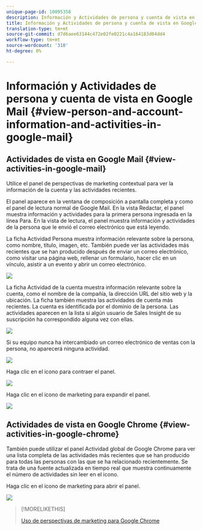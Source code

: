 ```yaml
---
unique-page-id: 10095358
description: Información y Actividades de persona y cuenta de vista en Google Mail - Documentos de marketing - Documentación del producto
title: Información y Actividades de persona y cuenta de vista en Google Mail
translation-type: tm+mt
source-git-commit: d7d6aee63144c472e02fe0221c4a164183d04dd4
workflow-type: tm+mt
source-wordcount: '310'
ht-degree: 0%

---
```



# Información y Actividades de persona y cuenta de vista en Google Mail {#view-person-and-account-information-and-activities-in-google-mail}

## Actividades de vista en Google Mail {#view-activities-in-google-mail}

Utilice el panel de perspectivas de marketing contextual para ver la información de la cuenta y las actividades recientes.

El panel aparece en la ventana de composición a pantalla completa y como el panel de lectura normal de Google Mail. En la vista Redactar, el panel muestra información y actividades para la primera persona ingresada en la línea Para. En la vista de lectura, el panel muestra información y actividades de la persona que le envió el correo electrónico que está leyendo.

La ficha Actividad Persona muestra información relevante sobre la persona, como nombre, título, imagen, etc. También puede ver las actividades más recientes que se han producido después de enviar un correo electrónico, como visitar una página web, rellenar un formulario, hacer clic en un vínculo, asistir a un evento y abrir un correo electrónico.

![](assets/1.png)

La ficha Actividad de la cuenta muestra información relevante sobre la cuenta, como el nombre de la compañía, la dirección URL del sitio web y la ubicación. La ficha también muestra las actividades de cuenta más recientes. La cuenta es identificada por el dominio de la persona. Las actividades aparecen en la lista si algún usuario de Sales Insight de su suscripción ha correspondido alguna vez con ellas.

![](assets/2.png)

Si su equipo nunca ha intercambiado un correo electrónico de ventas con la persona, no aparecerá ninguna actividad.

![](assets/3.png)

Haga clic en el icono para contraer el panel.

![](assets/4.png)

Haga clic en el icono de marketing para expandir el panel.

![](assets/image2015-10-6-15-3a43-3a22.png)

## Actividades de vista en Google Chrome {#view-activities-in-google-chrome}

También puede utilizar el panel Actividad global de Google Chrome para ver una lista completa de las actividades más recientes que se han producido para todas las personas con las que se ha relacionado recientemente. Se trata de una fuente actualizada en tiempo real que muestra continuamente el número de actividades sin leer en el icono.

Haga clic en el icono de marketing para abrir el panel.

![](assets/image2015-10-6-15-3a32-3a52.png)

>[!MORELIKETHIS]
>
>[Uso de perspectivas de marketing para Google Chrome](using-marketo-insights-for-google-chrome.md)

